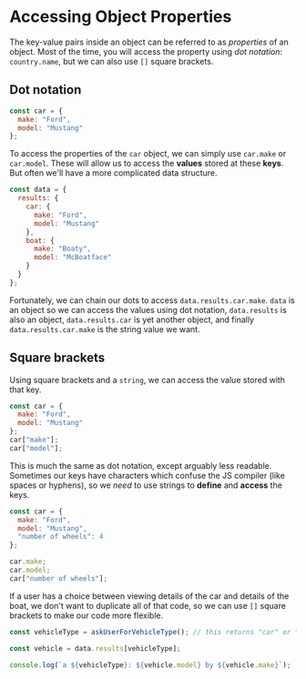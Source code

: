# Accessing Object Properties

The key-value pairs inside an object can be referred to as _properties_ of an object. Most of the time, you will access the property using _dot notation_: `country.name`, but we can also use `[]` square brackets.

## Dot notation

```javascript
const car = {
  make: "Ford",
  model: "Mustang"
};
```

To access the properties of the `car` object, we can simply use `car.make` or `car.model`. These will allow us to access the **values** stored at these **keys**. But often we'll have a more complicated data structure.

```javascript
const data = {
  results: {
    car: {
      make: "Ford",
      model: "Mustang"
    },
    boat: {
      make: "Boaty",
      model: "McBoatface"
    }
  }
};
```

Fortunately, we can chain our dots to access `data.results.car.make`. `data` is an object so we can access the values using dot notation, `data.results` is also an object, `data.results.car` is yet another object, and finally `data.results.car.make` is the string value we want.

## Square brackets

Using square brackets and a `string`, we can access the value stored with that key.

```javascript
const car = {
  make: "Ford",
  model: "Mustang"
};
car["make"];
car["model"];
```

This is much the same as dot notation, except arguably less readable. Sometimes our keys have characters which confuse the JS compiler (like spaces or hyphens), so we _need_ to use strings to **define** and **access** the keys.

```javascript
const car = {
  make: "Ford",
  model: "Mustang",
  "number of wheels": 4
};

car.make;
car.model;
car["number of wheels"];
```

If a user has a choice between viewing details of the car and details of the boat, we don't want to duplicate all of that code, so we can use `[]` square brackets to make our code more flexible.

```javascript
const vehicleType = askUserForVehicleType(); // this returns "car" or "boat"

const vehicle = data.results[vehicleType];

console.log(`a ${vehicleType}: ${vehicle.model} by ${vehicle.make}`);
```
